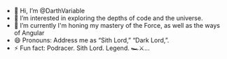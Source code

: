 - 👋 Hi, I’m @DarthVariable
- 👀 I’m interested in exploring the depths of code and the universe.
- 🌱 I’m currently I'm honing my mastery of the Force, as well as the ways of Angular
- 😄 Pronouns: Address me as “Sith Lord,” “Dark Lord,”.
- ⚡ Fun fact: Podracer. Sith Lord. Legend. 🏎️⚔️...

<!---
DarthVariable/DarthVariable is a ✨ special ✨ repository because its `README.md` (this file) appears on your GitHub profile.
You can click the Preview link to take a look at your changes.
--->
